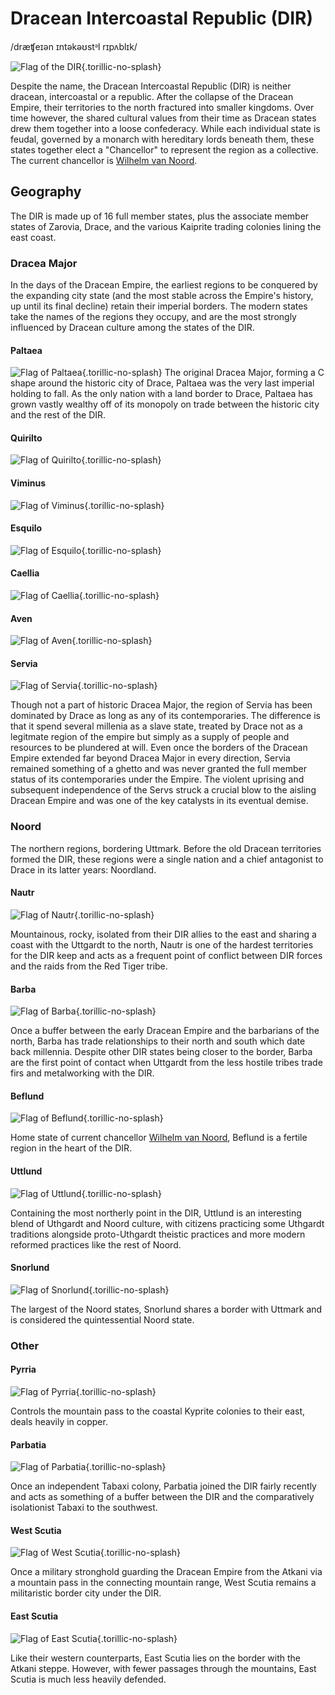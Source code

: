 # Dracean Intercoastal Republic (DIR)
/dræʧeɪən ɪntəkəʊstᵊl rɪpʌblɪk/

![Flag of the DIR](dir_flag.png){.torillic-no-splash}

Despite the name, the Dracean Intercoastal Republic (DIR) is neither dracean, intercoastal or a republic. After the collapse of the Dracean Empire, their territories to the north fractured into smaller kingdoms. Over time however, the shared cultural values from their time as Dracean states drew them together into a loose confederacy. While each individual state is feudal, governed by a monarch with hereditary lords beneath them, these states together elect a "Chancellor" to represent the region as a collective. The current chancellor is [Wilhelm van Noord](../people/wilhelm_van_noord.md).

## Geography
The DIR is made up of 16 full member states, plus the associate member states of Zarovia, Drace, and the various Kaiprite trading colonies lining the east coast.

### Dracea Major
In the days of the Dracean Empire, the earliest regions to be conquered by the expanding city state (and the most stable across the Empire's history, up until its final decline) retain their imperial borders. The modern states take the names of the regions they occupy, and are the most strongly influenced by Dracean culture among the states of the DIR.

#### Paltaea
![Flag of Paltaea](paltaea_flag.png){.torillic-no-splash}
The original Dracea Major, forming a C shape around the historic city of Drace, Paltaea was the very last imperial holding to fall. As the only nation with a land border to Drace, Paltaea has grown vastly wealthy off of its monopoly on trade between the historic city and the rest of the DIR.

#### Quirilto
![Flag of Quirilto](quirilto_flag.png){.torillic-no-splash}

#### Viminus
![Flag of Viminus](viminus_flag.png){.torillic-no-splash}


#### Esquilo
![Flag of Esquilo](esquilo_flag.png){.torillic-no-splash}


#### Caellia
![Flag of Caellia](caellia_flag.png){.torillic-no-splash}

#### Aven
![Flag of Aven](aven_flag.png){.torillic-no-splash}

#### Servia
![Flag of Servia](servia_flag.png){.torillic-no-splash}

Though not a part of historic Dracea Major, the region of Servia has been dominated by Drace as long as any of its contemporaries. The difference is that it spend several millenia as a slave state, treated by Drace not as a legitmate region of the empire but simply as a supply of people and resources to be plundered at will. Even once the borders of the Dracean Empire extended far beyond Dracea Major in every direction, Servia remained something of a ghetto and was never granted the full member status of its contemporaries under the Empire. The violent uprising and subsequent independence of the Servs struck a crucial blow to the aisling Dracean Empire and was one of the key catalysts in its eventual demise.


### Noord
The northern regions, bordering Uttmark. Before the old Dracean territories formed the DIR, these regions were a single nation and a chief antagonist to Drace in its latter years: Noordland.

#### Nautr
![Flag of Nautr](nautr_flag.png){.torillic-no-splash}

Mountainous, rocky, isolated from their DIR allies to the east and sharing a coast with the Uttgardt to the north, Nautr is one of the hardest territories for the DIR keep and acts as a frequent point of conflict between DIR forces and the raids from the Red Tiger tribe.

#### Barba
![Flag of Barba](barba_flag.png){.torillic-no-splash}

Once a buffer between the early Dracean Empire and the barbarians of the north, Barba has trade relationships to their north and south which date back millennia. Despite other DIR states being closer to the border, Barba are the first point of contact when Uttgardt from the less hostile tribes trade firs and metalworking with the DIR.

#### Beflund
![Flag of Beflund](beflund_flag.png){.torillic-no-splash}

Home state of current chancellor [Wilhelm van Noord](people/wilhelm_van_noord.md), Beflund is a fertile region in the heart of the DIR.

#### Uttlund
![Flag of Uttlund](uttlund_flag.png){.torillic-no-splash}

Containing the most northerly point in the DIR, Uttlund is an interesting blend of Uthgardt and Noord culture, with citizens practicing some Uthgardt traditions alongside proto-Uthgardt theistic practices and more modern reformed practices like the rest of Noord.

#### Snorlund
![Flag of Snorlund](snorlund_flag.png){.torillic-no-splash}

The largest of the Noord states, Snorlund shares a border with Uttmark and is considered the quintessential Noord state. 

### Other

#### Pyrria
![Flag of Pyrria](Pyrria_flag.png){.torillic-no-splash}

Controls the mountain pass to the coastal Kyprite colonies to their east, deals heavily in copper.

#### Parbatia
![Flag of Parbatia](parbatia_flag.png){.torillic-no-splash}

Once an independent Tabaxi colony, Parbatia joined the DIR fairly recently and acts as something of a buffer between the DIR and the comparatively isolationist Tabaxi to the southwest.

#### West Scutia
![Flag of West Scutia](west_scutia_flag.png){.torillic-no-splash}

Once a military stronghold guarding the Dracean Empire from the Atkani via a mountain pass in the connecting mountain range, West Scutia remains a militaristic border city under the DIR. 

#### East Scutia
![Flag of East Scutia](east_scutia_flag.png){.torillic-no-splash}

Like their western counterparts, East Scutia lies on the border with the Atkani steppe. However, with fewer passages through the mountains, East Scutia is much less heavily defended.










